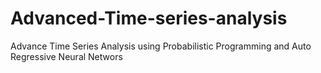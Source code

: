 # Advanced-Time-series-analysis
Advance Time Series Analysis using Probabilistic Programming and Auto Regressive Neural Networs
